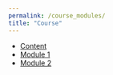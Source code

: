 ```yaml
---
permalink: /course_modules/
title: "Course"
---
```

* [Content](Course/starter.md)
* [Module 1](Course/module_1.md)
* [Module 2](Course/module_2.md)
